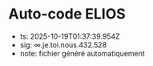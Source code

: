 # Auto-code ELIOS
- ts: 2025-10-19T01:37:39.954Z
- sig: ∞.je.toi.nous.432.528
- note: fichier généré automatiquement